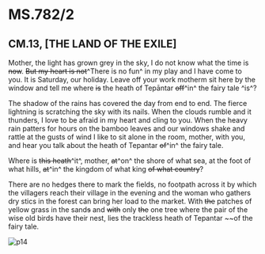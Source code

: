 # MS.782/2
## CM.13, [THE LAND OF THE EXILE]

Mother, the light has grown grey in the sky, 
I do not know what the time is ~~now~~.
~~But my heart is not~~^There is no fun^ in my play and I have come to you. It is Saturday, our holiday.
Leave off your work motherm sit here by the window and tell me where ~~is~~ the heath of Tepāntar ~~off~~^in^ the fairy tale ^is^?

The shadow of the rains has covered the day from end to end.
The fierce lightning is scratching the sky with its nails.
When the clouds rumble and it thunders, I love to be afraid in my heart and cling to you.
When the heavy rain patters for hours on the bamboo leaves and our windows shake and rattle at the gusts of wind I like to sit alone in the room, mother, with you, and hear you talk about the heath of Tepantar ~~of~~^in^ the fairy tale.

Where is ~~this heath~~^it^, mother, ~~at~~^on^ the shore of what sea, at the foot of what hills, ~~at~~^in^ the kingdom of what king ~~of what country~~?

There are no hedges there to mark the fields, no footpath across it by which the villagers reach their village in the evening and the woman who gathers dry stics in the forest can bring her load to the market. With ~~the~~ patches of yellow grass in the sand~~s~~ and ~~with~~ only ~~the~~ one tree where the pair of the wise old birds have their nest, lies the trackless heath of Tepantar ~~of the fairy tale.

![p14](MS782_2-014.tif)
